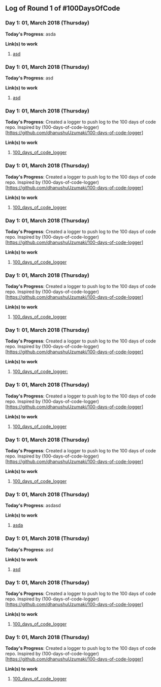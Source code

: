 ## Log of Round 1 of #100DaysOfCode


### Day 1: 01, March 2018 (Thursday)

**Today's Progress**: asda

**Link(s) to work**
1. [asd](asd)


### Day 1: 01, March 2018 (Thursday)

**Today's Progress**: asd

**Link(s) to work**
1. [asd](das)


### Day 1: 01, March 2018 (Thursday)

**Today's Progress**: Created a logger to push log to the 100 days of code repo. Inspired by (100-days-of-code-logger)[https://github.com/dhanushuUzumaki/100-days-of-code-logger]

**Link(s) to work**
1. [100_days_of_code_logger](https://github.com/GaneshmKumar/100_days_of_code_logger)


### Day 1: 01, March 2018 (Thursday)

**Today's Progress**:  Created a logger to push log to the 100 days of code repo. Inspired by (100-days-of-code-logger)[https://github.com/dhanushuUzumaki/100-days-of-code-logger]

**Link(s) to work**
1. [100_days_of_code_logger](https://github.com/GaneshmKumar/100_days_of_code_logger)


### Day 1: 01, March 2018 (Thursday)

**Today's Progress**: Created a logger to push log to the 100 days of code repo. Inspired by (100-days-of-code-logger)[https://github.com/dhanushuUzumaki/100-days-of-code-logger]

**Link(s) to work**
1. [100_days_of_code_logger](https://github.com/GaneshmKumar/100_days_of_code_logger)


### Day 1: 01, March 2018 (Thursday)

**Today's Progress**: Created a logger to push log to the 100 days of code repo. Inspired by (100-days-of-code-logger)[https://github.com/dhanushuUzumaki/100-days-of-code-logger]

**Link(s) to work**
1. [100_days_of_code_logger](https://github.com/GaneshmKumar/100_days_of_code_logger)


### Day 1: 01, March 2018 (Thursday)

**Today's Progress**: Created a logger to push log to the 100 days of code repo. Inspired by (100-days-of-code-logger)[https://github.com/dhanushuUzumaki/100-days-of-code-logger]

**Link(s) to work**
1. [100_days_of_code_logger:](https://github.com/GaneshmKumar/100_days_of_code_logger)


### Day 1: 01, March 2018 (Thursday)

**Today's Progress**: Created a logger to push log to the 100 days of code repo. Inspired by (100-days-of-code-logger)[https://github.com/dhanushuUzumaki/100-days-of-code-logger]

**Link(s) to work**
1. [100_days_of_code_logger](https://github.com/GaneshmKumar/100_days_of_code_logger)


### Day 1: 01, March 2018 (Thursday)

**Today's Progress**: Created a logger to push log to the 100 days of code repo. Inspired by (100-days-of-code-logger)[https://github.com/dhanushuUzumaki/100-days-of-code-logger]

**Link(s) to work**
1. [100_days_of_code_logger](https://github.com/GaneshmKumar/100_days_of_code_logger)


### Day 1: 01, March 2018 (Thursday)

**Today's Progress**: asdasd

**Link(s) to work**
1. [asda](asdasd)


### Day 1: 01, March 2018 (Thursday)

**Today's Progress**: asd

**Link(s) to work**
1. [asd](asd)


### Day 1: 01, March 2018 (Thursday)

**Today's Progress**: Created a logger to push log to the 100 days of code repo. Inspired by (100-days-of-code-logger)[https://github.com/dhanushuUzumaki/100-days-of-code-logger]

**Link(s) to work**
1. [100_days_of_code_logger](https://github.com/GaneshmKumar/100_days_of_code_logger)


### Day 1: 01, March 2018 (Thursday)

**Today's Progress**: Created a logger to push log to the 100 days of code repo. Inspired by (100-days-of-code-logger)[https://github.com/dhanushuUzumaki/100-days-of-code-logger]

**Link(s) to work**
1. [100_days_of_code_logger](https://github.com/GaneshmKumar/100_days_of_code_logger)


